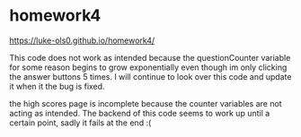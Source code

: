 # homework4

https://luke-ols0.github.io/homework4/

This code does not work as intended because the questionCounter variable for some reason begins to grow exponentially even though im only clicking the answer buttons 5 times. I will continue to look over this code and update it when it the bug is fixed. 

the high scores page is incomplete because the counter variables are not acting as intended. The backend of this code seems to work up until a certain point, sadly it fails at the end :(
